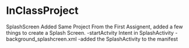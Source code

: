 # InClassProject
SplashScreen Added
Same Project From the First Assignent, added a few things to create a Splash Screen.
-startActvity Intent in SplashActivity
-background_splashcreen.xml
-added the SplashActivity to the manifest
